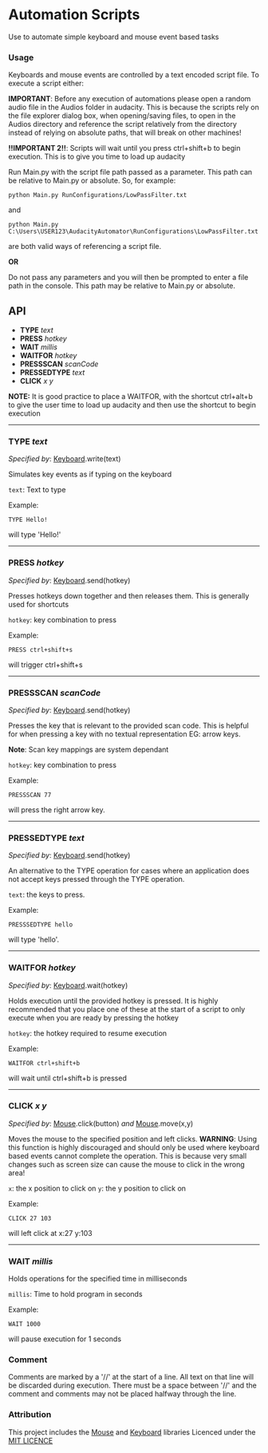 <h1>Automation Scripts</h1>
Use to automate simple keyboard and mouse event based tasks
<h3>Usage</h3>
Keyboards and mouse events are controlled by a text encoded script file. To execute a script either:

**IMPORTANT**: Before any execution of automations please open a random audio file in the Audios folder in audacity. This
is because the scripts rely on the file explorer dialog box, when opening/saving files, to open in the Audios
directory and reference the script relatively from the directory instead of relying on absolute paths, that will break on
other machines!

**!!IMPORTANT 2!!**: Scripts will wait until you press ctrl+shift+b to begin execution. This is to give you time to load up
audacity

Run Main.py with the script file path passed as a parameter. This path can be relative to Main.py or absolute.
So, for example:

    python Main.py RunConfigurations/LowPassFilter.txt
and

    python Main.py C:\Users\USER123\AudacityAutomator\RunConfigurations\LowPassFilter.txt
are both valid ways of referencing a script file.

**OR**

Do not pass any parameters and you will then be prompted to enter a file path
in the console. This path may be relative to Main.py or absolute.

## API

- **TYPE** *text*
- **PRESS** *hotkey*
- **WAIT** *millis*
- **WAITFOR** *hotkey*
- **PRESSSCAN** *scanCode*
- **PRESSEDTYPE** *text*
- **CLICK** *x y*

**NOTE:** It is good practice to place a WAITFOR, with the shortcut ctrl+alt+b to give the user time to
load up audacity and then use the shortcut to begin execution


---

### TYPE *text*

*Specified by*: [Keyboard](https://github.com/boppreh/keyboard).write(text) 

Simulates key events as if typing on the keyboard

`text`: Text to type

Example:

    TYPE Hello!
will type 'Hello!'

---

### PRESS *hotkey*

*Specified by*: [Keyboard](https://github.com/boppreh/keyboard).send(hotkey)

Presses hotkeys down together and then releases them. This is generally used for shortcuts

`hotkey`: key combination to press

Example:

    PRESS ctrl+shift+s
will trigger ctrl+shift+s

---

### PRESSSCAN *scanCode*

*Specified by*: [Keyboard](https://github.com/boppreh/keyboard).send(hotkey)

Presses the key that is relevant to the provided scan code. This
is helpful for when pressing a key with no textual representation EG: arrow keys.

**Note**: Scan key mappings are system dependant

`hotkey`: key combination to press

Example:

    PRESSSCAN 77
will press the right arrow key.

---

### PRESSEDTYPE *text*

*Specified by*: [Keyboard](https://github.com/boppreh/keyboard).send(hotkey)

An alternative to the TYPE operation for cases where an application does not
accept keys pressed through the TYPE operation.

`text`: the keys to press.

Example:

    PRESSSEDTYPE hello
will type 'hello'.

---

### WAITFOR *hotkey*

*Specified by*: [Keyboard](https://github.com/boppreh/keyboard).wait(hotkey)

Holds execution until the provided hotkey is pressed. It is highly recommended that you 
place one of these at the start of a script to only execute when you are ready by pressing 
the hotkey

`hotkey`: the hotkey required to resume execution

Example:

    WAITFOR ctrl+shift+b
will wait until ctrl+shift+b is pressed

---

### CLICK *x y*

*Specified by*: [Mouse](https://github.com/boppreh/mouse).click(button)
*and*  [Mouse](https://github.com/boppreh/mouse).move(x,y)

Moves the mouse to the specified position and left clicks.
**WARNING**: Using this function is highly discouraged and should only be used where keyboard based events cannot complete the operation. This is because
very small changes such as screen size can cause the mouse to click in the wrong area!

`x`: the x position to click on
`y`: the y position to click on

Example:

    CLICK 27 103
will left click at x:27 y:103


---

### WAIT *millis*

Holds operations for the specified time in milliseconds

`millis`: Time to hold program in seconds 

Example:

    WAIT 1000
will pause execution for 1 seconds



### Comment
Comments are marked by a '//' at the start of a line. All text on that line will be discarded during execution.
There must be a space between '//' and the comment and
comments may not be placed halfway through the line.

### Attribution
This project includes the [Mouse](https://github.com/boppreh/mouse) and
[Keyboard](https://github.com/boppreh/keyboard) libraries 
Licenced under the [MIT LICENCE](https://mit-license.org/)
